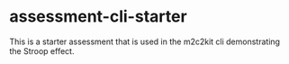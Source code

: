 # assessment-cli-starter

This is a starter assessment that is used in the m2c2kit cli demonstrating the Stroop effect.
